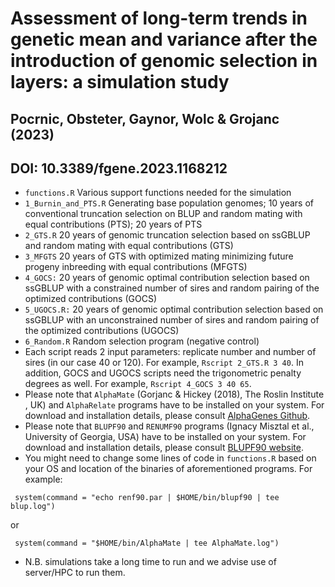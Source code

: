 # Assessment of long-term trends in genetic mean and variance after the introduction of genomic selection in layers: a simulation study
## Pocrnic, Obsteter, Gaynor, Wolc & Grojanc (2023)
## DOI: 10.3389/fgene.2023.1168212 

- `functions.R` Various support functions needed for the simulation
- `1_Burnin_and_PTS.R` Generating base population genomes; 10 years of  conventional truncation selection on BLUP and random mating with equal contributions (PTS); 20 years of PTS
- `2_GTS.R` 20 years of genomic truncation selection based on ssGBLUP and random mating with equal contributions (GTS)
- `3_MFGTS` 20 years of GTS with optimized mating minimizing future progeny inbreeding with equal contributions (MFGTS)
- `4_GOCS:` 20 years of genomic optimal contribution selection based on ssGBLUP with a constrained number of sires and random pairing of the optimized contributions (GOCS)
- `5_UGOCS.R:` 20 years of genomic optimal contribution selection based on ssGBLUP with an unconstrained number of sires and random pairing of the optimized contributions (UGOCS)
- `6_Random.R` Random selection program (negative control)
- Each script reads 2 input parameters: replicate number and number of sires (in our case 40 or 120). For example, `Rscript 2_GTS.R 3 40`. In addition, GOCS and UGOCS scripts need the trigonometric penalty degrees as well. For example, `Rscript 4_GOCS 3 40 65`.
- Please note that `AlphaMate` (Gorjanc & Hickey (2018), The Roslin Institute , UK) and `AlphaRelate` programs have to be installed on your system. For download and installation details, please consult [AlphaGenes Github](https://github.com/AlphaGenes). 
- Please note that `BLUPF90` and `RENUMF90` programs (Ignacy Misztal et al., University of Georgia, USA) have to be installed on your system. For download and installation details, please consult [BLUPF90 website](http://nce.ads.uga.edu/software/). 
- You might need to change some lines of code in `functions.R` based on your OS and location of the binaries of aforementioned programs. For example:
```
 system(command = "echo renf90.par | $HOME/bin/blupf90 | tee blup.log")
```
or
```
 system(command = "$HOME/bin/AlphaMate | tee AlphaMate.log")
```
- N.B. simulations take a long time to run and we advise use of server/HPC to run them.
